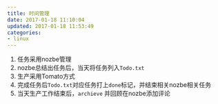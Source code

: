 ```yaml
---
title: 时间管理
date: 2017-01-18 11:10:04
updated: 2017-01-18 11:53:49
categories:
- linux
---
```

1. 任务采用nozbe管理
2. nozbe总结出任务后，当天将任务列入`Todo.txt`
3. 生产采用Tomato方式
4. 完成任务后`Todo.txt`对应任务打上`done`标记，并结束相关nozbe相关任务
5. 当天生产工作结束后，`archieve` 并回顾在nozbe添加评论